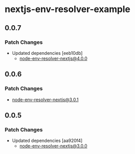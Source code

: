 # nextjs-env-resolver-example

## 0.0.7

### Patch Changes

- Updated dependencies [eeb10db]
  - node-env-resolver-nextjs@4.0.0

## 0.0.6

### Patch Changes

- node-env-resolver-nextjs@3.0.1

## 0.0.5

### Patch Changes

- Updated dependencies [aa920f4]
  - node-env-resolver-nextjs@3.0.0
